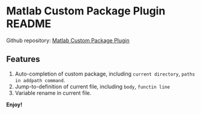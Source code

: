 # Matlab Custom Package Plugin README
Github repository: [Matlab Custom Package Plugin](https://github.com/378978764/vscode-matlab-custom-package-plugin)
## Features

1. Auto-completion of custom package, including `current directory`, `paths in addpath command`.
2. Jump-to-definition of current file, including `body`, `functin line`
3. Variable rename in current file.

**Enjoy!**